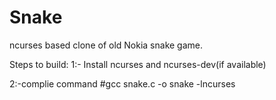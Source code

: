 # Snake
ncurses based clone of old Nokia snake game.

Steps to build:
1:- Install ncurses and ncurses-dev(if available)

2:-complie command  #gcc snake.c -o snake -lncurses
